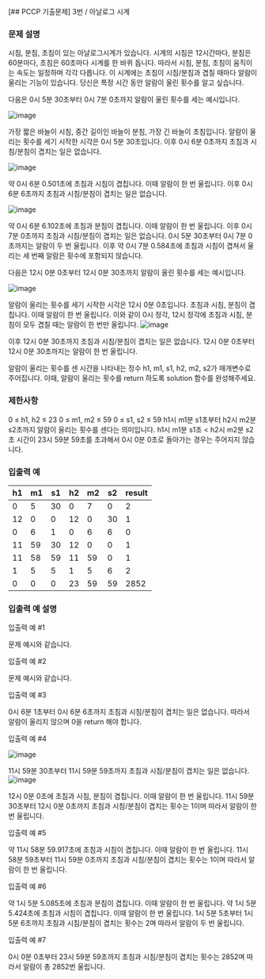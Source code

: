 [## PCCP 기출문제] 3번 / 아날로그 시계

### 문제 설명
시침, 분침, 초침이 있는 아날로그시계가 있습니다. 시계의 시침은 12시간마다, 분침은 60분마다, 초침은 60초마다 시계를 한 바퀴 돕니다. 따라서 시침, 분침, 초침이 움직이는 속도는 일정하며 각각 다릅니다. 이 시계에는 초침이 시침/분침과 겹칠 때마다 알람이 울리는 기능이 있습니다. 당신은 특정 시간 동안 알람이 울린 횟수를 알고 싶습니다.

다음은 0시 5분 30초부터 0시 7분 0초까지 알람이 울린 횟수를 세는 예시입니다.

![image](https://github.com/Padack2/CodingTest/assets/26791213/17c36c25-2232-4384-a564-426df27b7d27)


가장 짧은 바늘이 시침, 중간 길이인 바늘이 분침, 가장 긴 바늘이 초침입니다.
알람이 울리는 횟수를 세기 시작한 시각은 0시 5분 30초입니다.
이후 0시 6분 0초까지 초침과 시침/분침이 겹치는 일은 없습니다.

![image](https://github.com/Padack2/CodingTest/assets/26791213/a4eb31c9-0ede-458a-9a09-f4f8c13441f9)


약 0시 6분 0.501초에 초침과 시침이 겹칩니다. 이때 알람이 한 번 울립니다.
이후 0시 6분 6초까지 초침과 시침/분침이 겹치는 일은 없습니다.

![image](https://github.com/Padack2/CodingTest/assets/26791213/38bffd36-1f11-428a-aac5-411c621e1620)


약 0시 6분 6.102초에 초침과 분침이 겹칩니다. 이때 알람이 한 번 울립니다.
이후 0시 7분 0초까지 초침과 시침/분침이 겹치는 일은 없습니다.
0시 5분 30초부터 0시 7분 0초까지는 알람이 두 번 울립니다. 이후 약 0시 7분 0.584초에 초침과 시침이 겹쳐서 울리는 세 번째 알람은 횟수에 포함되지 않습니다.

다음은 12시 0분 0초부터 12시 0분 30초까지 알람이 울린 횟수를 세는 예시입니다.

![image](https://github.com/Padack2/CodingTest/assets/26791213/2240d7b5-2185-435c-bdcc-8441df2de96f)


알람이 울리는 횟수를 세기 시작한 시각은 12시 0분 0초입니다.
초침과 시침, 분침이 겹칩니다. 이때 알람이 한 번 울립니다. 이와 같이 0시 정각, 12시 정각에 초침과 시침, 분침이 모두 겹칠 때는 알람이 한 번만 울립니다.
![image](https://github.com/Padack2/CodingTest/assets/26791213/443cda7e-1377-4aeb-bbb7-c48c94fa2931)


이후 12시 0분 30초까지 초침과 시침/분침이 겹치는 일은 없습니다.
12시 0분 0초부터 12시 0분 30초까지는 알람이 한 번 울립니다.

알람이 울리는 횟수를 센 시간을 나타내는 정수 h1, m1, s1, h2, m2, s2가 매개변수로 주어집니다. 이때, 알람이 울리는 횟수를 return 하도록 solution 함수를 완성해주세요.

### 제한사항
0 ≤ h1, h2 ≤ 23
0 ≤ m1, m2 ≤ 59
0 ≤ s1, s2 ≤ 59
h1시 m1분 s1초부터 h2시 m2분 s2초까지 알람이 울리는 횟수를 센다는 의미입니다.
h1시 m1분 s1초 < h2시 m2분 s2초
시간이 23시 59분 59초를 초과해서 0시 0분 0초로 돌아가는 경우는 주어지지 않습니다.

### 입출력 예

h1|m1|s1|h2|m2|s2|result
--|--|--|--|--|--|--
0|5|30|0|7|0|2
12|0|0|12|0|30|1
0|6|1|0|6|6|0
11|59|30|12|0|0|1
11|58|59|11|59|0|1
1|5|5|1|5|6|2
0|0|0|23|59|59|2852

### 입출력 예 설명
입출력 예 #1

문제 예시와 같습니다.

입출력 예 #2

문제 예시와 같습니다.

입출력 예 #3

0시 6분 1초부터 0시 6분 6초까지 초침과 시침/분침이 겹치는 일은 없습니다. 따라서 알람이 울리지 않으며 0을 return 해야 합니다.

입출력 예 #4

![image](https://github.com/Padack2/CodingTest/assets/26791213/1fbc5450-8e6e-467c-8817-32eabf5ca133)


11시 59분 30초부터 11시 59분 59초까지 초침과 시침/분침이 겹치는 일은 없습니다.
![image](https://github.com/Padack2/CodingTest/assets/26791213/d7ac4f34-5f8a-4db0-bd74-55a5db9b0355)


12시 0분 0초에 초침과 시침, 분침이 겹칩니다. 이때 알람이 한 번 울립니다.
11시 59분 30초부터 12시 0분 0초까지 초침과 시침/분침이 겹치는 횟수는 1이며 따라서 알람이 한 번 울립니다.

입출력 예 #5

약 11시 58분 59.917초에 초침과 시침이 겹칩니다. 이때 알람이 한 번 울립니다.
11시 58분 59초부터 11시 59분 0초까지 초침과 시침/분침이 겹치는 횟수는 1이며 따라서 알람이 한 번 울립니다.

입출력 예 #6

약 1시 5분 5.085초에 초침과 분침이 겹칩니다. 이때 알람이 한 번 울립니다.
약 1시 5분 5.424초에 초침과 시침이 겹칩니다. 이때 알람이 한 번 울립니다.
1시 5분 5초부터 1시 5분 6초까지 초침과 시침/분침이 겹치는 횟수는 2며 따라서 알람이 두 번 울립니다.

입출력 예 #7

0시 0분 0초부터 23시 59분 59초까지 초침과 시침/분침이 겹치는 횟수는 2852며 따라서 알람이 총 2852번 울립니다.
